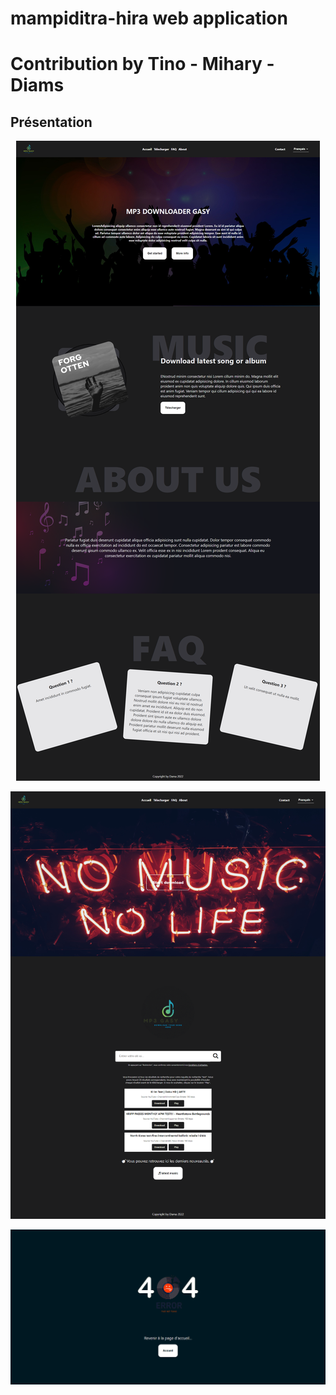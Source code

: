 # mampiditra-hira web application

# Contribution by Tino - Mihary - Diams

## Présentation <br>
<p align="center">
  <img src="screenshoots/mp3gasy.png" />
</p>
<p align="center">
  <img src="screenshoots/download_page.png" />
</p>
<p align="center">
  <img src="screenshoots/error.png" />
</p>
